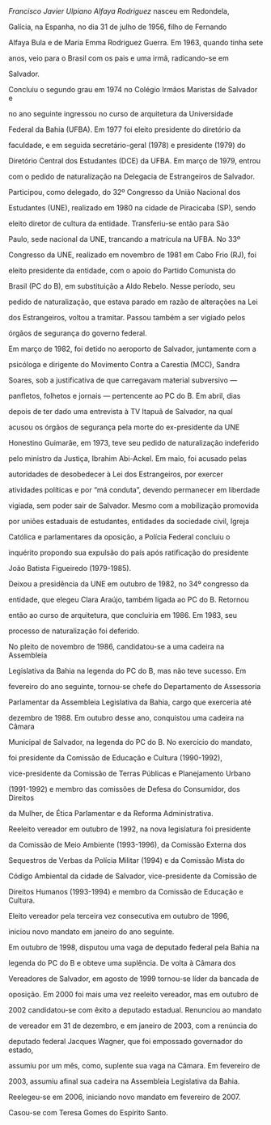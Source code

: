 

 



*Francisco Javier Ulpiano Alfaya Rodriguez* nasceu em Redondela,

Galícia, na Espanha, no dia 31 de julho de 1956, filho de Fernando

Alfaya Bula e de Maria Emma Rodriguez Guerra. Em 1963, quando tinha sete

anos, veio para o Brasil com os pais e uma irmã, radicando-se em

Salvador.



Concluiu o segundo grau em 1974 no Colégio Irmãos Maristas de Salvador e

no ano seguinte ingressou no curso de arquitetura da Universidade

Federal da Bahia (UFBA). Em 1977 foi eleito presidente do diretório da

faculdade, e em seguida secretário-geral (1978) e presidente (1979) do

Diretório Central dos Estudantes (DCE) da UFBA. Em março de 1979, entrou

com o pedido de naturalização na Delegacia de Estrangeiros de Salvador.



Participou, como delegado, do 32º Congresso da União Nacional dos

Estudantes (UNE), realizado em 1980 na cidade de Piracicaba (SP), sendo

eleito diretor de cultura da entidade. Transferiu-se então para São

Paulo, sede nacional da UNE, trancando a matrícula na UFBA. No 33º

Congresso da UNE, realizado em novembro de 1981 em Cabo Frio (RJ), foi

eleito presidente da entidade, com o apoio do Partido Comunista do

Brasil (PC do B), em substituição a Aldo Rebelo. Nesse período, seu

pedido de naturalização, que estava parado em razão de alterações na Lei

dos Estrangeiros, voltou a tramitar. Passou também a ser vigiado pelos

órgãos de segurança do governo federal.



Em março de 1982, foi detido no aeroporto de Salvador, juntamente com a

psicóloga e dirigente do Movimento Contra a Carestia (MCC), Sandra

Soares, sob a justificativa de que carregavam material subversivo —

panfletos, folhetos e jornais — pertencente ao PC do B. Em abril, dias

depois de ter dado uma entrevista à TV Itapuã de Salvador, na qual

acusou os órgãos de segurança pela morte do ex-presidente da UNE

Honestino Guimarãe, em 1973, teve seu pedido de naturalização indeferido

pelo ministro da Justiça, Ibrahim Abi-Ackel. Em maio, foi acusado pelas

autoridades de desobedecer à Lei dos Estrangeiros, por exercer

atividades políticas e por “má conduta”, devendo permanecer em liberdade

vigiada, sem poder sair de Salvador. Mesmo com a mobilização promovida

por uniões estaduais de estudantes, entidades da sociedade civil, Igreja

Católica e parlamentares da oposição, a Polícia Federal concluiu o

inquérito propondo sua expulsão do país após ratificação do presidente

João Batista Figueiredo (1979-1985).



Deixou a presidência da UNE em outubro de 1982, no 34º congresso da

entidade, que elegeu Clara Araújo, também ligada ao PC do B. Retornou

então ao curso de arquitetura, que concluiria em 1986. Em 1983, seu

processo de naturalização foi deferido.



No pleito de novembro de 1986, candidatou-se a uma cadeira na Assembleia

Legislativa da Bahia na legenda do PC do B, mas não teve sucesso. Em

fevereiro do ano seguinte, tornou-se chefe do Departamento de Assessoria

Parlamentar da Assembleia Legislativa da Bahia, cargo que exerceria até

dezembro de 1988. Em outubro desse ano, conquistou uma cadeira na Câmara

Municipal de Salvador, na legenda do PC do B. No exercício do mandato,

foi presidente da Comissão de Educação e Cultura (1990-1992),

vice-presidente da Comissão de Terras Públicas e Planejamento Urbano

(1991-1992) e membro das comissões de Defesa do Consumidor, dos Direitos

da Mulher, de Ética Parlamentar e da Reforma Administrativa.



Reeleito vereador em outubro de 1992, na nova legislatura foi presidente

da Comissão de Meio Ambiente (1993-1996), da Comissão Externa dos

Sequestros de Verbas da Polícia Militar (1994) e da Comissão Mista do

Código Ambiental da cidade de Salvador, vice-presidente da Comissão de

Direitos Humanos (1993-1994) e membro da Comissão de Educação e Cultura.

Eleito vereador pela terceira vez consecutiva em outubro de 1996,

iniciou novo mandato em janeiro do ano seguinte.



Em outubro de 1998, disputou uma vaga de deputado federal pela Bahia na

legenda do PC do B e obteve uma suplência. De volta à Câmara dos

Vereadores de Salvador, em agosto de 1999 tornou-se líder da bancada de

oposição. Em 2000 foi mais uma vez reeleito vereador, mas em outubro de

2002 candidatou-se com êxito a deputado estadual. Renunciou ao mandato

de vereador em 31 de dezembro, e em janeiro de 2003, com a renúncia do

deputado federal Jacques Wagner, que foi empossado governador do estado,

assumiu por um mês, como, suplente sua vaga na Câmara. Em fevereiro de

2003, assumiu afinal sua cadeira na Assembleia Legislativa da Bahia.

Reelegeu-se em 2006, iniciando novo mandato em fevereiro de 2007.



Casou-se com Teresa Gomes do Espírito Santo.



 



